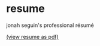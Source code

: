 # resume
jonah seguin's professional résumé

[(view resume as pdf)](https://jonahseguin.github.io/resume/resume.pdf)